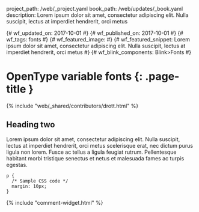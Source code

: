 project_path: /web/_project.yaml
book_path: /web/updates/_book.yaml
description: Lorem ipsum dolor sit amet, consectetur adipiscing elit. Nulla suscipit, lectus at imperdiet hendrerit, orci metus

{# wf_updated_on: 2017-10-01 #}
{# wf_published_on: 2017-10-01 #}
{# wf_tags: fonts #}
{# wf_featured_image: #}
{# wf_featured_snippet: Lorem ipsum dolor sit amet, consectetur adipiscing elit. Nulla suscipit, lectus at imperdiet hendrerit, orci metus #}
{# wf_blink_components: Blink>Fonts #}

# OpenType variable fonts {: .page-title }

{% include "web/_shared/contributors/drott.html" %}

## Heading two

Lorem ipsum dolor sit amet, consectetur adipiscing elit. Nulla suscipit, lectus
at imperdiet hendrerit, orci metus scelerisque erat, nec dictum purus ligula non
lorem. Fusce ac tellus a ligula feugiat rutrum. Pellentesque habitant morbi
tristique senectus et netus et malesuada fames ac turpis egestas.

    p {
      /* Sample CSS code */
      margin: 10px;
    }

{% include "comment-widget.html" %}
